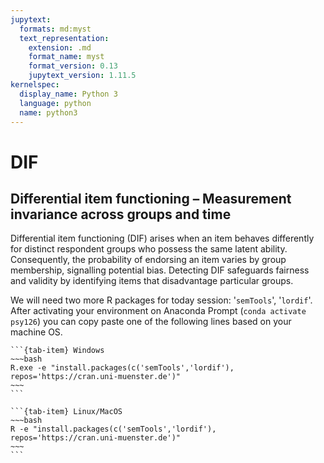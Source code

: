 ```yaml
---
jupytext:
  formats: md:myst
  text_representation:
    extension: .md
    format_name: myst
    format_version: 0.13
    jupytext_version: 1.11.5
kernelspec:
  display_name: Python 3
  language: python
  name: python3
---
```


# <i class="fa-solid fa-scale-balanced"></i> DIF


## Differential item functioning – Measurement invariance across groups and time

Differential item functioning (DIF) arises when an item behaves differently for distinct respondent groups who possess the same latent ability. Consequently, the probability of endorsing an item varies by group membership, signalling potential bias. Detecting DIF safeguards fairness and validity by identifying items that disadvantage particular groups.

We will need two more R packages for today session: '`semTools`', '`lordif`'.
After activating your environment on Anaconda Prompt (`conda activate psy126`) you can copy paste one of the following lines based on your machine OS.

````{tab-set}
```{tab-item} Windows
~~~bash
R.exe -e "install.packages(c('semTools','lordif'), repos='https://cran.uni-muenster.de')"
~~~
```

```{tab-item} Linux/MacOS
~~~bash
R -e "install.packages(c('semTools','lordif'), repos='https://cran.uni-muenster.de')"
~~~
```
````